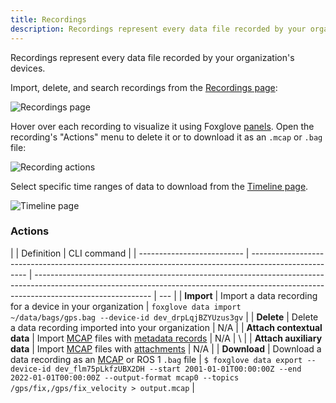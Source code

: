```yaml
---
title: Recordings
description: Recordings represent every data file recorded by your organization's devices.
---
```


Recordings represent every data file recorded by your organization's devices.

Import, delete, and search recordings from the [Recordings page](https://app.foxglove.dev/~/recordings):

![Recordings page](/img/docs/recordings/index.png)

Hover over each recording to visualize it using Foxglove [panels](/docs/visualization/panels/introduction). Open the recording's "Actions" menu to delete it or to download it as an `.mcap` or `.bag` file:

![Recording actions](/img/docs/recordings/menu.png)

Select specific time ranges of data to download from the [Timeline page](https://app.foxglove.dev/~/timeline).

![Timeline page](/img/docs/recordings/timeline.png)

### Actions

|                            | Definition                                                                                           | CLI command                                                                                                                                                                               |
| -------------------------- | ---------------------------------------------------------------------------------------------------- | ----------------------------------------------------------------------------------------------------------------------------------------------------------------------------------------- | --- |
| **Import**                 | Import a data recording for a device in your organization                                            | `foxglove data import ~/data/bags/gps.bag --device-id dev_drpLqjBZYUzus3gv`                                                                                                               |
| **Delete**                 | Delete a data recording imported into your organization                                              | N/A                                                                                                                                                                                       |
| **Attach contextual data** | Import [MCAP](https://mcap.dev) files with [metadata records](https://mcap.dev/spec#metadata-op0x0c) | N/A                                                                                                                                                                                       | \   |
| **Attach auxiliary data**  | Import [MCAP](https://mcap.dev) files with [attachments](https://mcap.dev/spec#attachment-op0x09)    | N/A                                                                                                                                                                                       |
| **Download**               | Download a data recording as an [MCAP](https://mcap.dev) or ROS 1 `.bag` file                        | `$ foxglove data export --device-id dev_flm75pLkfzUBX2DH --start 2001-01-01T00:00:00Z --end 2022-01-01T00:00:00Z --output-format mcap0 --topics /gps/fix,/gps/fix_velocity > output.mcap` |
